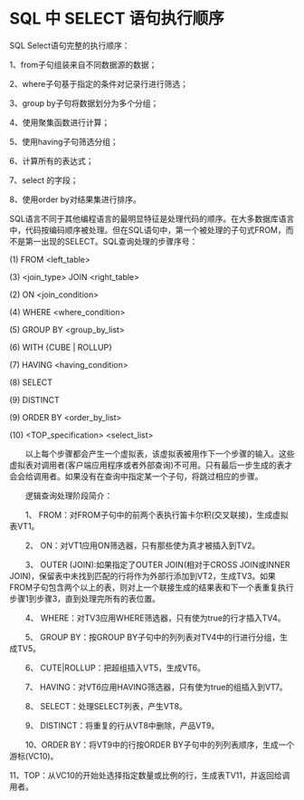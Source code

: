 # SQL 中 SELECT  语句执行顺序
SQL Select语句完整的执行顺序： 

1、from子句组装来自不同数据源的数据； 

2、where子句基于指定的条件对记录行进行筛选； 

3、group by子句将数据划分为多个分组； 

4、使用聚集函数进行计算； 

5、使用having子句筛选分组； 

6、计算所有的表达式； 

7、select 的字段；

8、使用order by对结果集进行排序。

SQL语言不同于其他编程语言的最明显特征是处理代码的顺序。在大多数据库语言中，代码按编码顺序被处理。但在SQL语句中，第一个被处理的子句式FROM，而不是第一出现的SELECT。SQL查询处理的步骤序号：

(1) FROM <left_table>

(3) <join_type> JOIN <right_table>

(2) ON <join_condition>

(4) WHERE <where_condition>

(5) GROUP BY <group_by_list>

(6) WITH {CUBE | ROLLUP}

(7) HAVING <having_condition>

(8) SELECT

(9) DISTINCT

(9) ORDER BY <order_by_list>

(10) <TOP_specification> <select_list>

 

　　以上每个步骤都会产生一个虚拟表，该虚拟表被用作下一个步骤的输入。这些虚拟表对调用者(客户端应用程序或者外部查询)不可用。只有最后一步生成的表才会会给调用者。如果没有在查询中指定某一个子句，将跳过相应的步骤。

　　逻辑查询处理阶段简介：

　　1、 FROM：对FROM子句中的前两个表执行笛卡尔积(交叉联接)，生成虚拟表VT1。

　　2、 ON：对VT1应用ON筛选器，只有那些使为真才被插入到TV2。

　　3、 OUTER (JOIN):如果指定了OUTER JOIN(相对于CROSS JOIN或INNER JOIN)，保留表中未找到匹配的行将作为外部行添加到VT2，生成TV3。如果FROM子句包含两个以上的表，则对上一个联接生成的结果表和下一个表重复执行步骤1到步骤3，直到处理完所有的表位置。

　　4、 WHERE：对TV3应用WHERE筛选器，只有使为true的行才插入TV4。

　　5、 GROUP BY：按GROUP BY子句中的列列表对TV4中的行进行分组，生成TV5。

　　6、 CUTE|ROLLUP：把超组插入VT5，生成VT6。

　　7、 HAVING：对VT6应用HAVING筛选器，只有使为true的组插入到VT7。

　　8、 SELECT：处理SELECT列表，产生VT8。

　　9、 DISTINCT：将重复的行从VT8中删除，产品VT9。

　　10、ORDER BY：将VT9中的行按ORDER BY子句中的列列表顺序，生成一个游标(VC10)。

11、TOP：从VC10的开始处选择指定数量或比例的行，生成表TV11，并返回给调用者。
